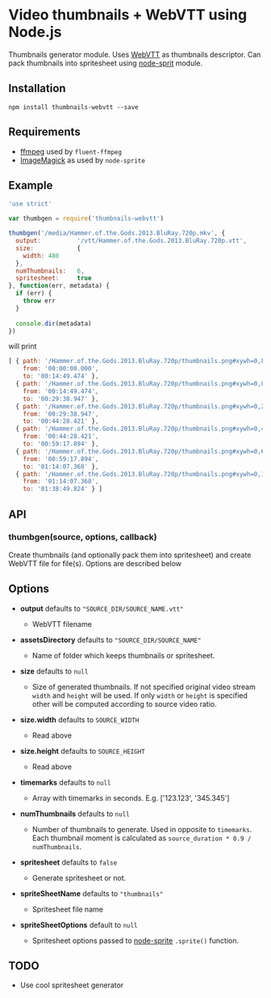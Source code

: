 # Video thumbnails + WebVTT using Node.js

Thumbnails generator module. Uses [WebVTT](http://dev.w3.org/html5/webvtt/) as thumbnails descriptor. Can pack thumbnails into spritesheet using [node-sprit]() module.

## Installation

    npm install thumbnails-webvtt --save

## Requirements

* [ffmpeg](https://www.ffmpeg.org/) used by `fluent-ffmpeg` 
* [ImageMagick](http://www.imagemagick.org/) as used by `node-sprite`

## Example

```javascript
'use strict'

var thumbgen = require('thumbnails-webvtt')

thumbgen('/media/Hammer.of.the.Gods.2013.BluRay.720p.mkv', {
  output:          '/vtt/Hammer.of.the.Gods.2013.BluRay.720p.vtt',
  size:            {
    width: 480
  },
  numThumbnails:   6,
  spritesheet:     true
}, function(err, metadata) {
  if (err) {
    throw err
  }
  
  console.dir(metadata)
})
```

will print

```javascript
[ { path: '/Hammer.of.the.Gods.2013.BluRay.720p/thumbnails.png#xywh=0,808,480,200',
    from: '00:00:00.000',
    to: '00:14:49.474' },
  { path: '/Hammer.of.the.Gods.2013.BluRay.720p/thumbnails.png#xywh=0,0,480,200',
    from: '00:14:49.474',
    to: '00:29:38.947' },
  { path: '/Hammer.of.the.Gods.2013.BluRay.720p/thumbnails.png#xywh=0,202,480,200',
    from: '00:29:38.947',
    to: '00:44:28.421' },
  { path: '/Hammer.of.the.Gods.2013.BluRay.720p/thumbnails.png#xywh=0,404,480,200',
    from: '00:44:28.421',
    to: '00:59:17.894' },
  { path: '/Hammer.of.the.Gods.2013.BluRay.720p/thumbnails.png#xywh=0,606,480,200',
    from: '00:59:17.894',
    to: '01:14:07.368' },
  { path: '/Hammer.of.the.Gods.2013.BluRay.720p/thumbnails.png#xywh=0,1010,480,200',
    from: '01:14:07.368',
    to: '01:38:49.824' } ]
```

## API

### thumbgen(source, options, callback)

Create thumbnails (and optionally pack them into spritesheet) and create WebVTT file for file(s). Options are described below

## Options

* **output** defaults to `"SOURCE_DIR/SOURCE_NAME.vtt"`

    * WebVTT filename

* **assetsDirectory** defaults to `"SOURCE_DIR/SOURCE_NAME"`

    * Name of folder which keeps thumbnails or spritesheet.

* **size** defaults to `null`

    * Size of generated thumbnails. If not specified original video stream `width` and `height` will be used. If only `width` or `height` is specified other will be computed according to source video ratio.

* **size.width** defaults to `SOURCE_WIDTH`  

    * Read above

* **size.height** defaults to `SOURCE_HEIGHT`  

    * Read above

* **timemarks** defaults to `null`

    * Array with timemarks in seconds. E.g. ['123.123', '345.345']

* **numThumbnails** defaults to `null`

    * Number of thumbnails to generate. Used in opposite to `timemarks`. Each thumbnail moment is calculated as `source_duration * 0.9 / numThumbnails`.

* **spritesheet** defaults to `false`

    * Generate spritesheet or not.

* **spriteSheetName** defaults to `"thumbnails"`

    * Spritesheet file name

* **spriteSheetOptions** default to `null`

    * Spritesheet options passed to [node-sprite](https://github.com/naltatis/node-sprite#options) `.sprite()` function.

## TODO

* Use cool spritesheet generator
